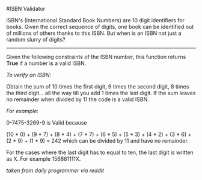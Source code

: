 #ISBN Validator

ISBN's (International Standard Book Numbers) are 10 digit identifiers for books. Given the correct sequence of digits, one book can be identified out of millions of others thanks to this ISBN. But when is an ISBN not just a random slurry of digits? 
___
Given the following constraints of the ISBN number, this function returns **True** if a number is a valid ISBN.

*To verify an ISBN*:

Obtain the sum of 10 times the first digit, 9 times the second digit, 8 times the third digit... all the way till you add 1 times the last digit. If the sum leaves no remainder when divided by 11 the code is a valid ISBN.

*For example*:

0-7475-3269-9 is Valid because

(10 * 0) + (9 * 7) + (8 * 4) + (7 * 7) + (6 * 5) + (5 * 3) + (4 * 2) + (3 * 6) + (2 * 9) + (1 * 9) = 242 which can be divided by 11 and have no remainder.

For the cases where the last digit has to equal to ten, the last digit is written as X. For example 156881111X.

*taken from daily programmer via reddit*


